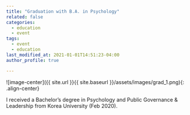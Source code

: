 ```yaml
---
title: "Graduation with B.A. in Psychology"
related: false
categories:
  - education
  - event
tags:
  - event
  - education
last_modified_at: 2021-01-01T14:51:23-04:00
author_profile: true

---
```


![image-center]({{ site.url }}{{ site.baseurl }}/assets/images/grad_1.png){: .align-center}

I received a Bachelor’s degree in Psychology and Public Governance & Leadership from Korea University (Feb 2020).  
